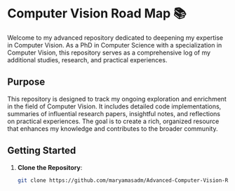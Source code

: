 # Computer Vision Road Map 📚

Welcome to my advanced repository dedicated to deepening my expertise in Computer Vision. 
As a PhD in Computer Science with a specialization in Computer Vision, this repository serves as a comprehensive log of my additional studies, research, and practical experiences.

## Purpose

This repository is designed to track my ongoing exploration and enrichment in the field of Computer Vision. It includes detailed code implementations, summaries of influential research papers, insightful notes, and reflections on practical experiences. The goal is to create a rich, organized resource that enhances my knowledge and contributes to the broader community.


## Getting Started

1. **Clone the Repository**:
   ```bash
   git clone https://github.com/maryamasadm/Advanced-Computer-Vision-Research.git
